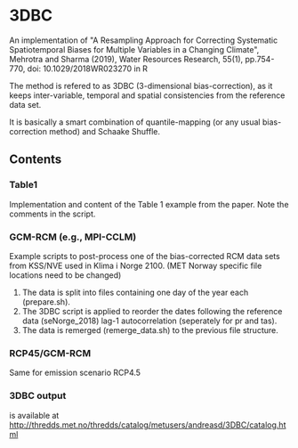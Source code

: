 # 3DBC
An implementation of "A Resampling Approach for Correcting Systematic Spatiotemporal Biases for Multiple Variables in a Changing Climate", Mehrotra and Sharma (2019), Water Resources Research, 55(1), pp.754-770, doi: 10.1029/2018WR023270 in R

The method is refered to as 3DBC (3-dimensional bias-correction), as it keeps inter-variable, temporal and spatial consistencies from the reference data set.

It is basically a smart combination of quantile-mapping (or any usual bias-correction method) and Schaake Shuffle.

## Contents
### Table1
Implementation and content of the Table 1 example from the paper. Note the comments in the script.

### GCM-RCM (e.g., MPI-CCLM)
Example scripts to post-process one of the bias-corrected RCM data sets from KSS/NVE used in Klima i Norge 2100.
(MET Norway specific file locations need to be changed)

1. The data is split into files containing one day of the year each (prepare.sh).
2. The 3DBC script is applied to reorder the dates following the reference data (seNorge_2018) lag-1 autocorrelation (seperately for pr and tas).
3. The data is remerged (remerge_data.sh) to the previous file structure.

### RCP45/GCM-RCM
Same for emission scenario RCP4.5

### 3DBC output
is available at http://thredds.met.no/thredds/catalog/metusers/andreasd/3DBC/catalog.html
